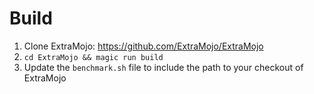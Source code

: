 # Build

1. Clone ExtraMojo: https://github.com/ExtraMojo/ExtraMojo
2. `cd ExtraMojo && magic run build`
3. Update the `benchmark.sh` file to include the path to your checkout of ExtraMojo

